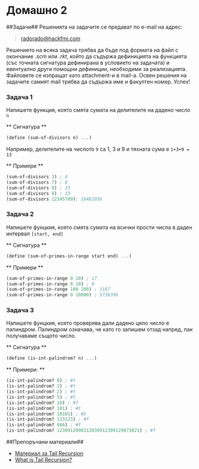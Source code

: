 Домашно 2
===========

##Задачи##
Решенията на задачите се предават по e-mail на адрес:

> radorado@hackfmi.com

Решението на всяка задача трябва да бъде под формата на файл с окончание *.scm* или *.rkt*, който да съдържа дефиницията на функцията (със точната сигнатура дефинирана в условието на задачата) и евентуално други помощни дефиниции, необходими за реализацията. Файловете се изпращат като attachment-и в mail-a. Освен решения на задачите самият mail трябва да съдържа име и факултен номер. Успех!

### Задача 1 ###

Напишете функция, която смята сумата на делителите на дадено число ```n```

** Сигнатура **

```scheme
(define (sum-of-divisors n) ...)
```

Например, делителите на числото ```9``` са 1, 3 и 9 и тяхната сума е ```1+3+9 = 13```

** Примери **

```scheme
(sum-of-divisors 3) ; 4
(sum-of-divisors 7) ; 8
(sum-of-divisors 8) ; 15
(sum-of-divisors 9) ; 13
(sum-of-divisors 12345789); 16461056 
```

### Задача 2 ###

Напишете фунцкия, която смята сумата на всички прости числа в даден интервал ```[start, end]```

** Сигнатура **

```scheme
(define (sum-of-primes-in-range start end) ...)
```

** Примери **

```scheme
(sum-of-primes-in-range 0 10) ; 17
(sum-of-primes-in-range 8 10) ; 0
(sum-of-primes-in-range 100 200) ; 3167
(sum-of-primes-in-range 0 10000) ; 5736396
```

### Задача 3 ###

Напишете фунцкия, която проверява дали дадено цяло число е палиндром.
Палиндром означава, че като го запишем отзад напред, пак получаваме същото число.

** Сигнатура **

```scheme
(define (is-int-palindrom? n) ...)
```

** Примери: **

```scheme
(is-int-palindrom? 0) ; #t
(is-int-palindrom? 1) ; #t
(is-int-palindrom? 2) ; #t
(is-int-palindrom? 5) ; #t
(is-int-palindrom? 10) ; #f
(is-int-palindrom? 101) ; #t
(is-int-palindrom? 10101) ; #t
(is-int-palindrom? 123123) ; #f 
(is-int-palindrom? 666) ; #t
(is-int-palindrom? 1230912098312030912309129873821) ; #f
```

##Препоръчани материали##
* [Материал за Tail Recursion](http://blogs.msdn.com/b/ashleyf/archive/2010/02/06/recursion-is-the-new-iteration.aspx)
* [What is Tail Recursion?](http://stackoverflow.com/questions/33923/what-is-tail-recursion)